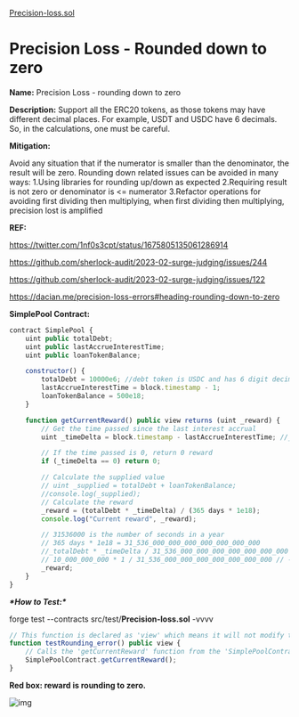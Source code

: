 [Precision-loss.sol](https://github.com/SunWeb3Sec/DeFiVulnLabs/blob/main/src/test/Precision-loss.sol)

# Precision Loss - Rounded down to zero

**Name:** Precision Loss - rounding down to zero

**Description:** Support all the ERC20 tokens, as those tokens may have different decimal places. For example, USDT and USDC have 6 decimals. So, in the calculations, one must be careful.

**Mitigation:**

Avoid any situation that if the numerator is smaller than the denominator, the result will be zero. Rounding down related issues can be avoided in many ways: 1.Using libraries for rounding up/down as expected 2.Requiring result is not zero or denominator is <= numerator 3.Refactor operations for avoiding first dividing then multiplying, when first dividing then multiplying, precision lost is amplified

**REF:**

https://twitter.com/1nf0s3cpt/status/1675805135061286914

https://github.com/sherlock-audit/2023-02-surge-judging/issues/244

https://github.com/sherlock-audit/2023-02-surge-judging/issues/122

https://dacian.me/precision-loss-errors#heading-rounding-down-to-zero

**SimplePool Contract:**

```jsx
contract SimplePool {
    uint public totalDebt;
    uint public lastAccrueInterestTime;
    uint public loanTokenBalance;

    constructor() {
        totalDebt = 10000e6; //debt token is USDC and has 6 digit decimals.
        lastAccrueInterestTime = block.timestamp - 1;
        loanTokenBalance = 500e18;
    }

    function getCurrentReward() public view returns (uint _reward) {
        // Get the time passed since the last interest accrual
        uint _timeDelta = block.timestamp - lastAccrueInterestTime; //_timeDelta=1

        // If the time passed is 0, return 0 reward
        if (_timeDelta == 0) return 0;

        // Calculate the supplied value
        // uint _supplied = totalDebt + loanTokenBalance;
        //console.log(_supplied);
        // Calculate the reward
        _reward = (totalDebt * _timeDelta) / (365 days * 1e18);
        console.log("Current reward", _reward);

        // 31536000 is the number of seconds in a year
        // 365 days * 1e18 = 31_536_000_000_000_000_000_000_000
        //_totalDebt * _timeDelta / 31_536_000_000_000_000_000_000_000
        // 10_000_000_000 * 1 / 31_536_000_000_000_000_000_000_000 // -> 0
        _reward;
    }
}
```

***\*How to Test:\****

forge test --contracts src/test/**Precision-loss.sol** -vvvv

```jsx
// This function is declared as 'view' which means it will not modify the contract's state.
function testRounding_error() public view {
    // Calls the 'getCurrentReward' function from the 'SimplePoolContract' contract.
    SimplePoolContract.getCurrentReward();
}
```

**Red box: reward is rounding to zero.**

![img](https://web3sec.notion.site/image/https%3A%2F%2Fs3-us-west-2.amazonaws.com%2Fsecure.notion-static.com%2F23257271-d3d1-44fc-956b-079a7d73ba68%2FUntitled.png?table=block&id=578e2130-6152-405e-9884-5d4d89191a44&spaceId=369b5001-5511-4fe6-a099-48af1d841f20&width=2000&userId=&cache=v2)